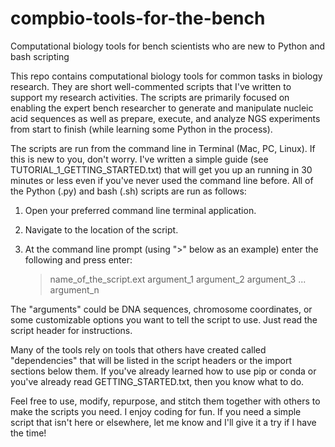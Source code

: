 # compbio-tools-for-the-bench
Computational biology tools for bench scientists who are new to Python and bash scripting

This repo contains computational biology tools for common tasks in biology research. They are short well-commented scripts that I've written to support my research activities. The scripts are primarily focused on enabling the expert bench researcher to generate and manipulate nucleic acid sequences as well as prepare, execute, and analyze NGS experiments from start to finish (while learning some Python in the process).

The scripts are run from the command line in Terminal (Mac, PC, Linux). If this is new to you, don't worry. I've written a simple guide (see TUTORIAL_1_GETTING_STARTED.txt) that will get you up an running in 30 minutes or less even if you've never used the command line before. All of the Python (.py) and bash (.sh) scripts are run as follows:

1. Open your preferred command line terminal application.
2. Navigate to the location of the script.
3. At the command line prompt (using ">" below as an example) enter the following and press enter:

    > name_of_the_script.ext argument_1 argument_2 argument_3 ... argument_n

The "arguments" could be DNA sequences, chromosome coordinates, or some customizable options you want to tell the script to use. Just read the script header for instructions.

Many of the tools rely on tools that others have created called "dependencies" that will be listed in the script headers or the import sections below them. If you've already learned how to use pip or conda or you've already read GETTING_STARTED.txt, then you know what to do.

Feel free to use, modify, repurpose, and stitch them together with others to make the scripts you need. I enjoy coding for fun. If you need a simple script that isn't here or elsewhere, let me know and I'll give it a try if I have the time!
